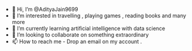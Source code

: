 - 👋 Hi, I’m @AdityaJain9699
- 👀 I’m interested in travelling , playing games , reading books and many more 
- 🌱 I’m currently learning artificial intelligence with data science 
- 💞️ I’m looking to collaborate on something extraordinary 
- 📫 How to reach me - Drop an email on my account .

<!---
AdityaJain9699/AdityaJain9699 is a ✨ special ✨ repository because its `README.md` (this file) appears on your GitHub profile.
You can click the Preview link to take a look at your changes.
--->
